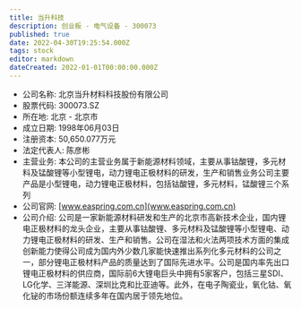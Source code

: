```yaml
---
title: 当升科技
description: 创业板 - 电气设备 - 300073
published: true
date: 2022-04-30T19:25:54.000Z
tags: stock
editor: markdown
dateCreated: 2022-01-01T00:00:00.000Z
---
```


- 公司名称: 北京当升材料科技股份有限公司
- 股票代码: 300073.SZ
- 所在地: 北京 - 北京市
- 成立日期: 1998年06月03日
- 注册资本: 50,650.077万元
- 法定代表人: 陈彦彬
- 主营业务: 本公司的主营业务属于新能源材料领域，主要从事钴酸锂，多元材料及锰酸锂等小型锂电，动力锂电正极材料的研发，生产和销售业务公司主要产品是小型锂电，动力锂电正极材料，包括钴酸锂，多元材料，锰酸锂三个系列
- 公司官网: [www.easpring.com.cn](www.easpring.com.cn)
- 公司介绍: 公司是一家新能源材料研发和生产的北京市高新技术企业，国内锂电正极材料的龙头企业，主要从事钴酸锂、多元材料及锰酸锂等小型锂电、动力锂电正极材料的研发、生产和销售。公司在湿法和火法两项技术方面的集成创新能力使得公司成为国内外少数几家能快速推出系列化多元材料的公司之一，部分锂电正极材料产品的质量达到了国际先进水平。公司是国内率先出口锂电正极材料的供应商，国际前6大锂电巨头中拥有5家客户，包括三星SDI、LG化学、三洋能源、深圳比克和比亚迪等。此外，在电子陶瓷业，氧化钴、氧化铋的市场份额连续多年在国内居于领先地位。


